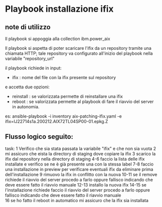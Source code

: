 # Playbook installazione ifix
## note di utilizzo

Il playbook si appoggia alla collection ibm.power_aix 

Il playbook si aspetta di poter scaricare l'ifix da un repository tramite una chiamata HTTP; tale repository va configurato all'inizio del playbook nella variabile "repository_url" 

il playbook richiede in input:
 - ifix :   nome del file con la ifix presente sul repository 

e accetta due opzioni: 
 - reinstall : se valorizzata permette di reinstallare una ifix
 - reboot :  se valorizzata permette al playbook di fare il riavvio del server in autonomia.


es:
 ansible-playbook -i inventory aix-patching-ifix.yaml -e ifix=IJ22714s1a.200212.AIX72TL04SP00-01.epkg.Z


## Flusso logico seguito:

task:
 1 Verifico che sia stata passata la variabile "ifix" e che non sia vuota
 2 mi assicuro che eista la directory di staging dove copiare la ifix
 3 scarico la ifix dal repository nella directory di staging
 4-6 faccio la lista delle ifix installate e verifico se ne è già presente una con la stessa label 
 7-8 faccio una installazione in preview per verificare eventuali ifix da eliminare prima dell'installazione
 9 rimuovo la ifix in conflitto con la nuova 
 10-11 se il remove richiede il riavvio del server procedo a farlo oppure fallisco indicando che deve essere fatto il riavvio manuale 
 12-13 installo la nuova ifix
 14-15 se l'installazione richiede faccio il riavvio del server procedo a farlo oppure fallisco indicando che deve essere fatto il riavvio manuale  
 16 se ho fatto il reboot in automatico mi assicuro che la ifix sia installata


